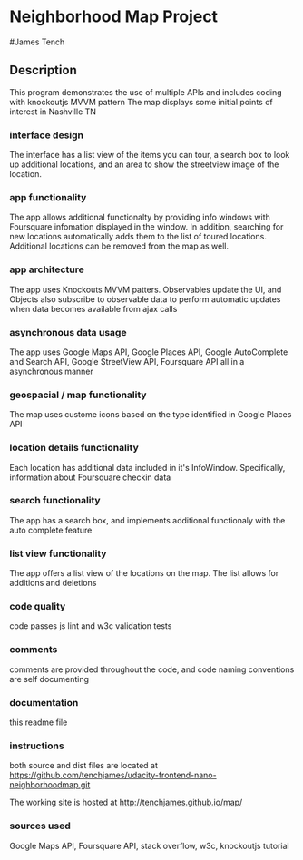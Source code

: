 Neighborhood Map Project
========================

#James Tench

## Description
This program demonstrates the use of multiple APIs and includes coding with knockoutjs MVVM pattern
The map displays some initial points of interest in Nashville TN

### interface design
The interface has a list view of the items you can tour, a search box to look up additional
locations, and an area to show the streetview image of the location.

### app functionality
The app allows additional functionalty by providing info windows with Foursquare infomation
displayed in the window. In addition, searching for new locations automatically adds them 
to the list of toured locations. Additional locations can be removed from the map as well.

### app architecture
The app uses Knockouts MVVM patters. Observables update the UI, and Objects also subscribe
to observable data to perform automatic updates when data becomes available from ajax calls

### asynchronous data usage
The app uses Google Maps API, Google Places API, Google AutoComplete and Search API, 
Google StreetView API, Foursquare API all in a asynchronous manner

### geospacial / map functionality
The map uses custome icons based on the type identified in Google Places API

### location details functionality
Each location has additional data included in it's InfoWindow. Specifically, information
about Foursquare checkin data

### search functionality
The app has a search box, and implements additional functionaly with the auto complete feature

### list view functionality
The app offers a list view of the locations on the map. The list allows for additions and deletions

### code quality
code passes js lint and w3c validation tests

### comments
comments are provided throughout the code, and code naming conventions are self documenting

### documentation
this readme file

### instructions
both source and dist files are located at https://github.com/tenchjames/udacity-frontend-nano-neighborhoodmap.git

The working site is hosted at http://tenchjames.github.io/map/

### sources used
Google Maps API, Foursquare API, stack overflow, w3c, knockoutjs tutorial



